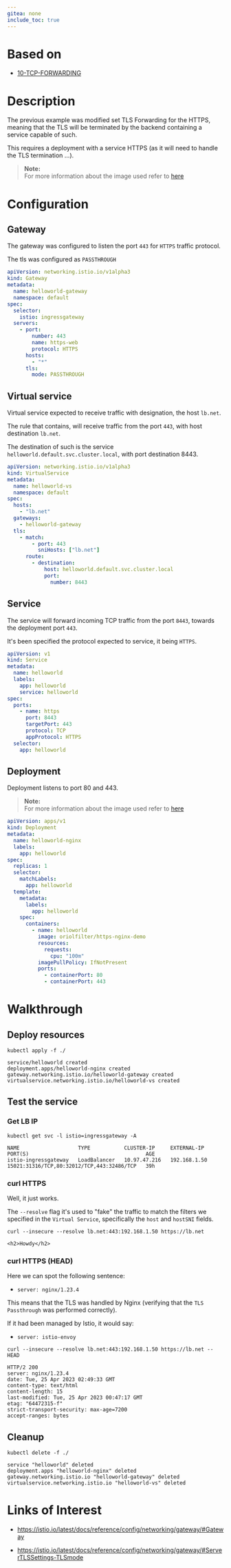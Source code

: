 ```yaml
---
gitea: none
include_toc: true
---
```


# Based on

- [10-TCP-FORWARDING](../05-TCP-FORWARDING)

# Description

The previous example was modified set TLS Forwarding for the HTTPS, meaning that the TLS will be terminated by the backend containing a service capable of such.

This requires a deployment with a service HTTPS (as it will need to handle the TLS termination ...). 

> **Note:**\
> For more information about the image used refer to [here](https://hub.docker.com/r/oriolfilter/https-nginx-demo)

# Configuration

## Gateway

The gateway was configured to listen the port `443` for `HTTPS` traffic protocol.

The tls was configured as `PASSTHROUGH`

```yaml
apiVersion: networking.istio.io/v1alpha3
kind: Gateway
metadata:
  name: helloworld-gateway
  namespace: default
spec:
  selector:
    istio: ingressgateway
  servers:
    - port:
        number: 443
        name: https-web
        protocol: HTTPS
      hosts:
        - "*"
      tls:
        mode: PASSTHROUGH
```

## Virtual service

Virtual service expected to receive traffic with designation, the host `lb.net`.

The rule that contains, will receive traffic from the port `443`, with host destination `lb.net`.

The destination of such is the service `helloworld.default.svc.cluster.local`, with port destination 8443.

```yaml
apiVersion: networking.istio.io/v1alpha3
kind: VirtualService
metadata:
  name: helloworld-vs
  namespace: default
spec:
  hosts:
    - "lb.net"
  gateways:
    - helloworld-gateway
  tls:
    - match:
        - port: 443
          sniHosts: ["lb.net"]
      route:
        - destination:
            host: helloworld.default.svc.cluster.local
            port:
              number: 8443
```

## Service

The service will forward incoming TCP traffic from the port `8443`, towards the deployment port `443`.

It's been specified the protocol expected to service, it being `HTTPS`.

```yaml
apiVersion: v1
kind: Service
metadata:
  name: helloworld
  labels:
    app: helloworld
    service: helloworld
spec:
  ports:
    - name: https
      port: 8443
      targetPort: 443
      protocol: TCP
      appProtocol: HTTPS
  selector:
    app: helloworld
```

## Deployment

Deployment listens to port 80 and 443.

> **Note:**\
> For more information about the image used refer to [here](https://hub.docker.com/r/oriolfilter/https-nginx-demo)

```yaml
apiVersion: apps/v1
kind: Deployment
metadata:
  name: helloworld-nginx
  labels:
    app: helloworld
spec:
  replicas: 1
  selector:
    matchLabels:
      app: helloworld
  template:
    metadata:
      labels:
        app: helloworld
    spec:
      containers:
        - name: helloworld
          image: oriolfilter/https-nginx-demo
          resources:
            requests:
              cpu: "100m"
          imagePullPolicy: IfNotPresent
          ports:
            - containerPort: 80
            - containerPort: 443
```

# Walkthrough

## Deploy resources

```shell
kubectl apply -f ./
```
```text
service/helloworld created
deployment.apps/helloworld-nginx created
gateway.networking.istio.io/helloworld-gateway created
virtualservice.networking.istio.io/helloworld-vs created
```

## Test the service

### Get LB IP

```shell
kubectl get svc -l istio=ingressgateway -A
```
```text
NAME                   TYPE           CLUSTER-IP     EXTERNAL-IP    PORT(S)                                      AGE
istio-ingressgateway   LoadBalancer   10.97.47.216   192.168.1.50   15021:31316/TCP,80:32012/TCP,443:32486/TCP   39h
```

### curl HTTPS

Well, it just works.

The `--resolve` flag it's used to "fake" the traffic to match the filters we specified in the `Virtual Service`, specifically the `host` and `hostSNI` fields.

```shell
curl --insecure --resolve lb.net:443:192.168.1.50 https://lb.net
```
```text
<h2>Howdy</h2>
```

### curl HTTPS (HEAD)

Here we can spot the following sentence:

- `server: nginx/1.23.4`

This means that the TLS was handled by Nginx (verifying that the `TLS Passthrough` was performed correctly).

If it had been managed by Istio, it would say:

- `server: istio-envoy`

```shell
curl --insecure --resolve lb.net:443:192.168.1.50 https://lb.net --HEAD
```
```text
HTTP/2 200 
server: nginx/1.23.4
date: Tue, 25 Apr 2023 02:49:33 GMT
content-type: text/html
content-length: 15
last-modified: Tue, 25 Apr 2023 00:47:17 GMT
etag: "64472315-f"
strict-transport-security: max-age=7200
accept-ranges: bytes
```

## Cleanup

```shell
kubectl delete -f ./
```

```text
service "helloworld" deleted
deployment.apps "helloworld-nginx" deleted
gateway.networking.istio.io "helloworld-gateway" deleted
virtualservice.networking.istio.io "helloworld-vs" deleted
```

# Links of Interest

- https://istio.io/latest/docs/reference/config/networking/gateway/#Gateway

- https://istio.io/latest/docs/reference/config/networking/gateway/#ServerTLSSettings-TLSmode